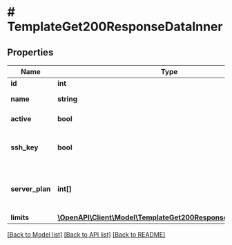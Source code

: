 # # TemplateGet200ResponseDataInner

## Properties

Name | Type | Description | Notes
------------ | ------------- | ------------- | -------------
**id** | **int** | Template ID | [optional]
**name** | **string** | Template name | [optional]
**active** | **bool** | Template status | [optional]
**ssh_key** | **bool** | Template can use SSH key for installation | [optional]
**server_plan** | **int[]** | List of available tariffs for this template | [optional]
**limits** | [**\OpenAPI\Client\Model\TemplateGet200ResponseDataInnerLimits**](TemplateGet200ResponseDataInnerLimits.md) |  | [optional]

[[Back to Model list]](../../README.md#models) [[Back to API list]](../../README.md#endpoints) [[Back to README]](../../README.md)
